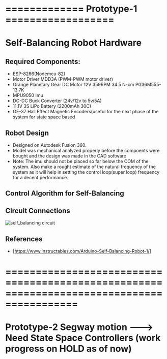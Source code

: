 # ============= Prototype-1 ================== 
# Self-Balancing Robot Hardware
## Required Components:
- ESP-8266(Nodemcu-82)
- Motor Driver MDD3A (PWM-PWM motor driver)
- Orange Planetary Gear DC Motor 12V 359RPM 34.5 N-cm PG36M555-13.7K
- MPU9050 Imu
- DC-DC Buck Converter (24v/12v to 5v/5A)
- 11.1V 3S LiPo Battery (2200mAh 30C)
- OE-37 Hall Effect Magnetic Encoders(useful for the next phase of the system for state space based 

## Robot Design
- Designed on Autodesk Fusion 360.
- Model was mechanical analyzed properly before the compoents were bought and the design was made in the CAD software
- Note: The imu should not be placed so far below the COM of the system. Also make a rought estimate of the natural frequency of the system as it will help in setting the control loop(super loop) frequency for a decent performance.

## Control Algorithm for Self-Balancing

## Circuit Connections
![self_balancing circuit](https://github.com/trc-2023-2024/self_balancing_robot/assets/97225407/47423409-0cb3-4e24-9442-a9674bf0c0a8)


## References
- [https://www.instructables.com/Arduino-Self-Balancing-Robot-1/]
# ==========================================================================================
# Prototype-2 Segway motion ---> Need State Space Controllers (work progress on HOLD as of now)
